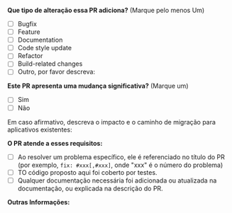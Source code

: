 <!-- PULL REQUEST TEMPLATE -->
<!-- (Atualize "[ ]" para "[x]" para marcar uma caixa) -->

**Que tipo de alteração essa PR adiciona?** (Marque pelo menos Um)

- [ ] Bugfix
- [ ] Feature
- [ ] Documentation
- [ ] Code style update
- [ ] Refactor
- [ ] Build-related changes
- [ ] Outro, por favor descreva:

**Este PR apresenta uma mudança significativa?** (Marque um)

- [ ] Sim
- [ ] Não

Em caso afirmativo, descreva o impacto e o caminho de migração para aplicativos existentes:

**O PR atende a esses requisitos:**

- [ ] Ao resolver um problema específico, ele é referenciado no título do PR (por exemplo, `fix: #xxx[,#xxx]`, onde "xxx" é o número do problema)
- [ ] TO código proposto aqui foi coberto por testes.
- [ ] Qualquer documentação necessária foi adicionada ou atualizada na documentação, ou explicada na descrição do PR.

**Outras Informações:**
